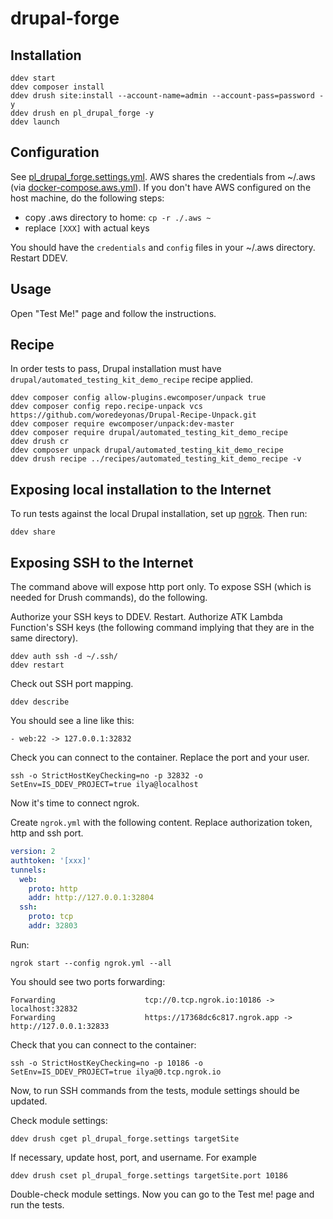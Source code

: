 # drupal-forge

## Installation

```shell
ddev start
ddev composer install
ddev drush site:install --account-name=admin --account-pass=password -y
ddev drush en pl_drupal_forge -y
ddev launch
```

## Configuration
See [pl_drupal_forge.settings.yml](web/modules/pl_drupal_forge/config/install/pl_drupal_forge.settings.yml).
AWS shares the credentials from ~/.aws (via [docker-compose.aws.yml](.ddev/docker-compose.aws.yml)).
If you don't have AWS configured on the host machine, do the following steps:
 - copy .aws directory to home: `cp -r ./.aws ~`
 - replace `[XXX]` with actual keys

You should have the `credentials` and `config` files in your ~/.aws directory.
Restart DDEV.

## Usage
Open "Test Me!" page and follow the instructions.

## Recipe

In order tests to pass, Drupal installation must have
`drupal/automated_testing_kit_demo_recipe` recipe applied.

```shell
ddev composer config allow-plugins.ewcomposer/unpack true
ddev composer config repo.recipe-unpack vcs https://github.com/woredeyonas/Drupal-Recipe-Unpack.git
ddev composer require ewcomposer/unpack:dev-master
ddev composer require drupal/automated_testing_kit_demo_recipe
ddev drush cr
ddev composer unpack drupal/automated_testing_kit_demo_recipe
ddev drush recipe ../recipes/automated_testing_kit_demo_recipe -v
```

## Exposing local installation to the Internet

To run tests against the local Drupal installation, set up
[ngrok](https://ngrok.com/docs/getting-started/?os=linux).
Then run:
```shell
ddev share
```

## Exposing SSH to the Internet
The command above will expose http port only. To expose SSH (which
is needed for Drush commands), do the following.

Authorize your SSH keys to DDEV. Restart.
Authorize ATK Lambda Function's SSH keys (the following command implying that they are
in the same directory).
```shell
ddev auth ssh -d ~/.ssh/
ddev restart
```

Check out SSH port mapping.
```shell
ddev describe
```

You should see a line like this:
```text
- web:22 -> 127.0.0.1:32832
```

Check you can connect to the container. Replace the port and your user.
```shell
ssh -o StrictHostKeyChecking=no -p 32832 -o SetEnv=IS_DDEV_PROJECT=true ilya@localhost
```

Now it's time to connect ngrok.

Create `ngrok.yml` with the following content. Replace authorization token, http and ssh port.
```yaml
version: 2
authtoken: '[xxx]'
tunnels:
  web:
    proto: http
    addr: http://127.0.0.1:32804
  ssh:
    proto: tcp
    addr: 32803
```

Run:
```shell
ngrok start --config ngrok.yml --all
```

You should see two ports forwarding:
```text
Forwarding                    tcp://0.tcp.ngrok.io:10186 -> localhost:32832
Forwarding                    https://17368dc6c817.ngrok.app -> http://127.0.0.1:32833
```

Check that you can connect to the container:
```shell
ssh -o StrictHostKeyChecking=no -p 10186 -o SetEnv=IS_DDEV_PROJECT=true ilya@0.tcp.ngrok.io
```

Now, to run SSH commands from the tests, module settings should be updated.

Check module settings:
```shell
ddev drush cget pl_drupal_forge.settings targetSite
```

If necessary, update host, port, and username. For example
```shell
ddev drush cset pl_drupal_forge.settings targetSite.port 10186
```

Double-check module settings. Now you can go to the Test me! page and run the tests.
